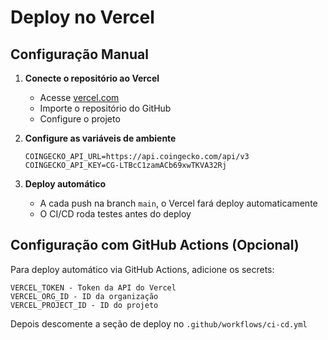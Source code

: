 # Deploy no Vercel

## Configuração Manual

1. **Conecte o repositório ao Vercel**
   - Acesse [vercel.com](https://vercel.com)
   - Importe o repositório do GitHub
   - Configure o projeto

2. **Configure as variáveis de ambiente**
   ```
   COINGECKO_API_URL=https://api.coingecko.com/api/v3
   COINGECKO_API_KEY=CG-LTBcC1zamACb69xwTKVA32Rj
   ```

3. **Deploy automático**
   - A cada push na branch `main`, o Vercel fará deploy automaticamente
   - O CI/CD roda testes antes do deploy

## Configuração com GitHub Actions (Opcional)

Para deploy automático via GitHub Actions, adicione os secrets:

```
VERCEL_TOKEN - Token da API do Vercel
VERCEL_ORG_ID - ID da organização
VERCEL_PROJECT_ID - ID do projeto
```

Depois descomente a seção de deploy no `.github/workflows/ci-cd.yml`